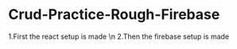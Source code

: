 # Crud-Practice-Rough-Firebase
1.First the react setup is made \n
2.Then the firebase setup is made
